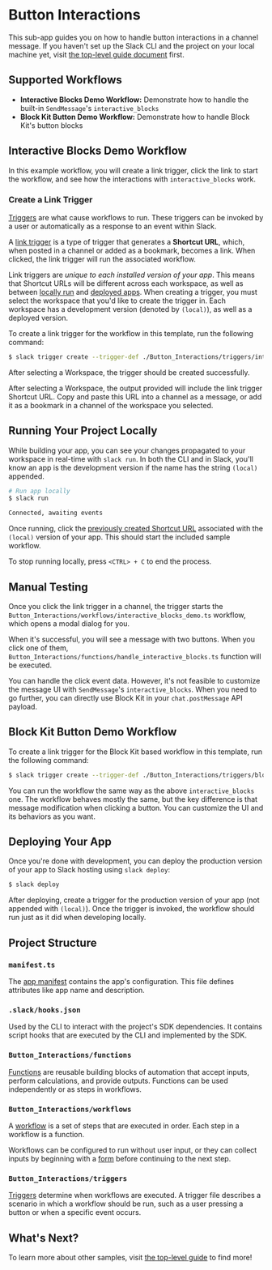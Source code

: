 # Button Interactions

This sub-app guides you on how to handle button interactions in a channel
message. If you haven't set up the Slack CLI and the project on your local
machine yet, visit [the top-level guide document](../README.md) first.

## Supported Workflows

- **Interactive Blocks Demo Workflow:** Demonstrate how to handle the built-in
  `SendMessage`'s `interactive_blocks`
- **Block Kit Button Demo Workflow:** Demonstrate how to handle Block Kit's
  button blocks

## Interactive Blocks Demo Workflow

In this example workflow, you will create a link trigger, click the link to
start the workflow, and see how the interactions with `interactive_blocks` work.

### Create a Link Trigger

[Triggers](https://api.slack.com/automation/triggers) are what cause workflows
to run. These triggers can be invoked by a user or automatically as a response
to an event within Slack.

A [link trigger](https://api.slack.com/automation/triggers/link) is a type of
trigger that generates a **Shortcut URL**, which, when posted in a channel or
added as a bookmark, becomes a link. When clicked, the link trigger will run the
associated workflow.

Link triggers are _unique to each installed version of your app_. This means
that Shortcut URLs will be different across each workspace, as well as between
[locally run](#running-your-project-locally) and
[deployed apps](#deploying-your-app). When creating a trigger, you must select
the workspace that you'd like to create the trigger in. Each workspace has a
development version (denoted by `(local)`), as well as a deployed version.

To create a link trigger for the workflow in this template, run the following
command:

```zsh
$ slack trigger create --trigger-def ./Button_Interactions/triggers/interactive_blocks_link.ts
```

After selecting a Workspace, the trigger should be created successfully.

After selecting a Workspace, the output provided will include the link trigger
Shortcut URL. Copy and paste this URL into a channel as a message, or add it as
a bookmark in a channel of the workspace you selected.

## Running Your Project Locally

While building your app, you can see your changes propagated to your workspace
in real-time with `slack run`. In both the CLI and in Slack, you'll know an app
is the development version if the name has the string `(local)` appended.

```zsh
# Run app locally
$ slack run

Connected, awaiting events
```

Once running, click the
[previously created Shortcut URL](#create-a-link-trigger) associated with the
`(local)` version of your app. This should start the included sample workflow.

To stop running locally, press `<CTRL> + C` to end the process.

## Manual Testing

Once you click the link trigger in a channel, the trigger starts the
`Button_Interactions/workflows/interactive_blocks_demo.ts` workflow, which opens
a modal dialog for you.

When it's successful, you will see a message with two buttons. When you click
one of them, `Button_Interactions/functions/handle_interactive_blocks.ts`
function will be executed.

You can handle the click event data. However, it's not feasible to customize the
message UI with `SendMessage`'s `interactive_blocks`. When you need to go
further, you can directly use Block Kit in your `chat.postMessage` API payload.

## Block Kit Button Demo Workflow

To create a link trigger for the Block Kit based workflow in this template, run
the following command:

```zsh
$ slack trigger create --trigger-def ./Button_Interactions/triggers/block_kit_button_link.ts
```

You can run the workflow the same way as the above `interactive_blocks` one. The
workflow behaves mostly the same, but the key difference is that message
modification when clicking a button. You can customize the UI and its behaviors
as you want.

## Deploying Your App

Once you're done with development, you can deploy the production version of your
app to Slack hosting using `slack deploy`:

```zsh
$ slack deploy
```

After deploying, create a trigger for the production version of your app (not
appended with `(local)`). Once the trigger is invoked, the workflow should run
just as it did when developing locally.

## Project Structure

### `manifest.ts`

The [app manifest](https://api.slack.com/automation/manifest) contains the app's
configuration. This file defines attributes like app name and description.

### `.slack/hooks.json`

Used by the CLI to interact with the project's SDK dependencies. It contains
script hooks that are executed by the CLI and implemented by the SDK.

### `Button_Interactions/functions`

[Functions](https://api.slack.com/automation/functions) are reusable building
blocks of automation that accept inputs, perform calculations, and provide
outputs. Functions can be used independently or as steps in workflows.

### `Button_Interactions/workflows`

A [workflow](https://api.slack.com/automation/workflows) is a set of steps that
are executed in order. Each step in a workflow is a function.

Workflows can be configured to run without user input, or they can collect
inputs by beginning with a [form](https://api.slack.com/automation/forms) before
continuing to the next step.

### `Button_Interactions/triggers`

[Triggers](https://api.slack.com/automation/triggers) determine when workflows
are executed. A trigger file describes a scenario in which a workflow should be
run, such as a user pressing a button or when a specific event occurs.

## What's Next?

To learn more about other samples, visit [the top-level guide](../README.md) to
find more!

